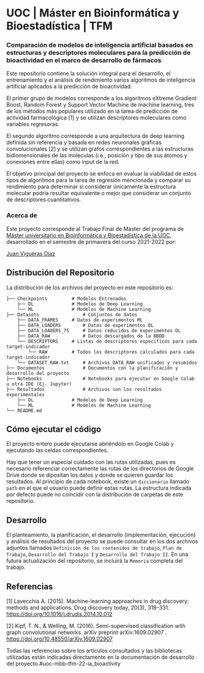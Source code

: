 # UOC | Máster en Bioinformática y Bioestadística | TFM

### Comparación de modelos de inteligencia artificial basados en estructuras y descriptores moleculares para la predicción de bioactividad en el marco de desarrollo de fármacos

Este repositorio contiene la solución integral para el desarrollo, el entrenamiento y el análisis de rendimiento varios algoritmos de inteligencia artificial aplicados a la predicción de bioactividad. 

El primer grupo de modelos corresponde a los algoritmos eXtreme Gradient Boost, Random Forest y Support Vector Machine de machine learning, tres de los métodos más populares utilizado en la tarea de predicción de actividad farmacológica [1] y se utilizan descriptores moleculares como variables regresoras. 

El segundo algoritmo corresponde a una arquitectura de deep learning definida sin referencia y basada en redes neuronales gráficas convolucionales [2] y se utilizan grafos correspondientes a las estructuras bidiomensionales de las moleculas (i.e., posición y tipo de sus átomos y conexiones entre ellas) como input de la red.

El objetivo principal del proyecto se enfoca en evaluar la viabilidad de estos tipos de algoritmos para la tarea de regresión mencionada y comparar su rendimiento para determinar si considerar únicamente la estructura molecular podría resultar equivalente o mejor que considerar un conjunto de descriptores cuantitativos. 

### Acerca de

Este proyecto corresponde al Trabajo Final de Máster del programa de [Máster universitario en Bioinformática y Bioestadística de la UOC](https://estudios.uoc.edu/es/masters-universitarios/bioinformatica-bioestadistica/presentacion), desarrollado en el semestre de primavera del curso 2021-2022 por:

[Juan Vigueras Díaz](https://www.linkedin.com/in/juan-v-012124180/)

## Distribución del Repositorio 

La distribución de los archivos del proyecto en este repositorio es:

	├── Checkpoints			# Modelos Entrenados
		├── DL				# Modelos de Deep Learning
		└── ML				# Modelos de Machine Learning 
	├── Datasets				# Conjuntos de datos
		├── DATA_FRAMES		# Datos de experimentos ML 
		├── DATA_LOADERS		# Datos de experimentos DL 
		├── DATA_LOADERS_75		# Datos reducidos de experimentos DL 
		├── DATA_RAW			# Datos descargados de la BBDD
		└── DESCRIPTORS		# Listas de descriptores específicos para cada target-indicador
			└── RAW			# Todos los descriptores calculados para cada target-indicador
		└── DATASET_RAW.txt		# Archivos DATA_RAW unificados y resumidos
	├── Documentos      		# Documentos con la planificación y desarrollo del proyecto
	├── Notebooks	 			# Notebooks para ejecutar en Google Colab u otra IDE (Ej. Jupyter)
	├── Resultados				# Archivos con los resultados experimentales
		├── DL				# Modelos de Deep Learning
		└── ML				# Modelos de Machine Learning
	└── README.md

## Cómo ejecutar el código

El proyecto entero puede ejecutarse abriéndolo en Google Colab y ejecutando las celdas correspondientes. 

Hay que tener un especial cuidado con las rutas utilizadas, pues es necesario referenciar correctamente las rutas de los directorios de Google Drive donde se dipositan los datos y donde se quieren guardar los resultados. Al principio de cada notebook, existe un `diccionario` llamado `path` en el que el usuario puede definir estas rutas. La estructura indicada por defecto puede no coincidir con la distribución de carpetas de este repositorio.

## Desarrollo

El planteamiento, la planificación, el desarrollo (implementación, ejecución) y análisis de resultados del proyecto se puede consultar en los dos archivos adjuntos llamados `Definición de los contenidos de trabajo`, `Plan de Trabajo`, `Desarrollo del Trabajo I` y `Desarrollo del Trabajo II`. En una futura actualización del repositorio, se incluirá la `Memoria` completa del trabajo. 

## Referencias

[1] Lavecchia A. (2015). Machine-learning approaches in drug discovery: methods and applications. Drug discovery today, 20(3), 318–331. https://doi.org/10.1016/j.drudis.2014.10.012 

[2] Kipf, T. N., & Welling, M. (2016). Semi-supervised classification with graph convolutional networks. arXiv preprint arXiv:1609.02907 . https://doi.org/10.48550/arXiv.1609.02907 

Todas las referencias sobre los artículos consultados y las bibliotecas utilizadas están indicadas directamente en la documentación de desarrollo del proyecto.#uoc-mbb-tfm-22-ia_bioactivity
